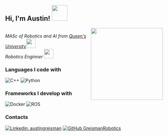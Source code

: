 <h2> Hi, I'm Austin! <img src="https://media2.giphy.com/media/0YwHADEH90Mjii6qHV/giphy.gif" width="50"></h2>
<img align='right' src="https://media2.giphy.com/media/v1.Y2lkPTc5MGI3NjExMWEyMDdlMzU2N2VhMzI3MTUwODg2ZDc1OGUyMWMxMDU5NDcwMmFkYSZjdD1z/JiQvrw5zFLnJEYOm21/giphy.gif" width="230">
<p><em></br>MASc of Robotics and AI from <a href="https://www.queensu.ca/research/centres-institutes/ingenuity-labs-research-institute">Queen's University</a><img src="https://media.giphy.com/media/WUlplcMpOCEmTGBtBW/giphy.gif" width="30"></br>Robotics Enginner <img src="https://media1.giphy.com/media/v1.Y2lkPTc5MGI3NjExMzg0YTRiNDc1NzgyM2Y2MjQyNWViNmU2MjdlMjM3OGFiZTQxYTVmNCZjdD1z/RH0y01dJ6SGwo5Gimk/giphy.gif" width="30">
</em></p>
<h3>Languages I code with</h3>
<p>
  <img alt="C++" src="https://img.shields.io/badge/-C++-00599C?logo=cplusplus&logoColor=white&style=flat-square" />
  <img alt="Python" src="https://img.shields.io/badge/-Python-3776AB?logo=python&logoColor=white&style=flat-square" />
</p>
<h3>Frameworks I develop with </h3>
<p>  
  <img alt="Docker" src="https://img.shields.io/badge/-Docker-46a2f1?logo=docker&logoColor=white&style=flat-square" />
  <img alt="ROS" src="https://img.shields.io/badge/-ROS2&ROS1-22314E?logo=ros&logoColor=white&style=flat-square" />

</p>
<h3>Contacts</h3>

[![Linkedin: austingreisman](https://img.shields.io/badge/-austingreisman-blue?style=flat-square&logo=Linkedin&logoColor=white&link=https://www.linkedin.com/in/austingreisman/)](https://www.linkedin.com/in/austingreisman/)
[![GitHub GreismanRobotics](https://img.shields.io/github/followers/greismanrobotics?label=follow&style=social)](https://github.com/greismanrobotics)
